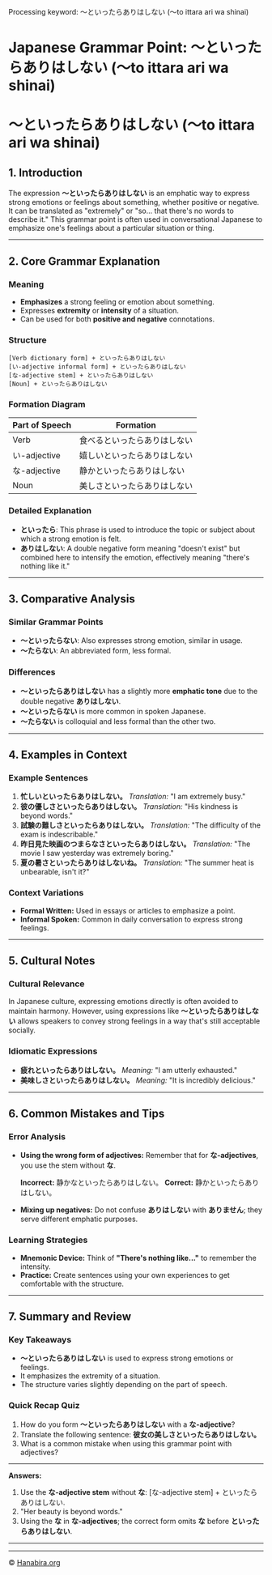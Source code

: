 Processing keyword: ～といったらありはしない (〜to ittara ari wa shinai)
# Japanese Grammar Point: ～といったらありはしない (〜to ittara ari wa shinai)
# ～といったらありはしない (～to ittara ari wa shinai)
## 1. Introduction
The expression **～といったらありはしない** is an emphatic way to express strong emotions or feelings about something, whether positive or negative. It can be translated as "extremely" or "so... that there's no words to describe it." This grammar point is often used in conversational Japanese to emphasize one's feelings about a particular situation or thing.

---
## 2. Core Grammar Explanation
### Meaning
- **Emphasizes** a strong feeling or emotion about something.
- Expresses **extremity** or **intensity** of a situation.
- Can be used for both **positive and negative** connotations.
### Structure
```plaintext
[Verb dictionary form] + といったらありはしない
[い-adjective informal form] + といったらありはしない
[な-adjective stem] + といったらありはしない
[Noun] + といったらありはしない
```
### Formation Diagram
| Part of Speech      | Formation                                      |
| ------------------- | ---------------------------------------------- |
| Verb                | 食べるといったらありはしない                     |
| い-adjective        | 嬉しいといったらありはしない                   |
| な-adjective        | 静かといったらありはしない                     |
| Noun                | 美しさといったらありはしない                   |
### Detailed Explanation
- **といったら**: This phrase is used to introduce the topic or subject about which a strong emotion is felt.
- **ありはしない**: A double negative form meaning "doesn't exist" but combined here to intensify the emotion, effectively meaning "there's nothing like it."
---
## 3. Comparative Analysis
### Similar Grammar Points
- **～といったらない**: Also expresses strong emotion, similar in usage.
- **～たらない**: An abbreviated form, less formal.
### Differences
- **～といったらありはしない** has a slightly more **emphatic tone** due to the double negative **ありはしない**.
- **～といったらない** is more common in spoken Japanese.
- **～たらない** is colloquial and less formal than the other two.
---
## 4. Examples in Context
### Example Sentences
1. **忙しいといったらありはしない。**
   *Translation:* "I am extremely busy."
2. **彼の優しさといったらありはしない。**
   *Translation:* "His kindness is beyond words."
3. **試験の難しさといったらありはしない。**
   *Translation:* "The difficulty of the exam is indescribable."
4. **昨日見た映画のつまらなさといったらありはしない。**
   *Translation:* "The movie I saw yesterday was extremely boring."
5. **夏の暑さといったらありはしないね。**
   *Translation:* "The summer heat is unbearable, isn't it?"
### Context Variations
- **Formal Written:** Used in essays or articles to emphasize a point.
- **Informal Spoken:** Common in daily conversation to express strong feelings.
---
## 5. Cultural Notes
### Cultural Relevance
In Japanese culture, expressing emotions directly is often avoided to maintain harmony. However, using expressions like **～といったらありはしない** allows speakers to convey strong feelings in a way that's still acceptable socially.
### Idiomatic Expressions
- **疲れといったらありはしない。**
  *Meaning:* "I am utterly exhausted."
- **美味しさといったらありはしない。**
  *Meaning:* "It is incredibly delicious."
---
## 6. Common Mistakes and Tips
### Error Analysis
- **Using the wrong form of adjectives:** Remember that for **な-adjectives**, you use the stem without **な**.
  
  **Incorrect:** 静かなといったらありはしない。
  **Correct:** 静かといったらありはしない。
- **Mixing up negatives:** Do not confuse **ありはしない** with **ありません**; they serve different emphatic purposes.
### Learning Strategies
- **Mnemonic Device:** Think of **"There's nothing like..."** to remember the intensity.
- **Practice:** Create sentences using your own experiences to get comfortable with the structure.
---
## 7. Summary and Review
### Key Takeaways
- **～といったらありはしない** is used to express strong emotions or feelings.
- It emphasizes the extremity of a situation.
- The structure varies slightly depending on the part of speech.
### Quick Recap Quiz
1. How do you form **～といったらありはしない** with a **な-adjective**?
2. Translate the following sentence:
   **彼女の美しさといったらありはしない。**
3. What is a common mistake when using this grammar point with adjectives?
---
**Answers:**
1. Use the **な-adjective stem** without **な**: [な-adjective stem] + といったらありはしない.
2. "Her beauty is beyond words."
3. Using the **な** in **な-adjectives**; the correct form omits **な** before **といったらありはしない**.
---


---

© [Hanabira.org](https://hanabira.org)
